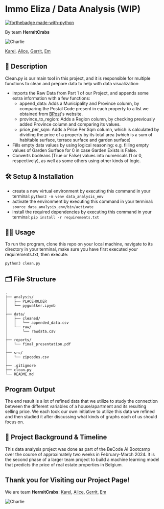 # Immo Eliza / Data Analysis (WIP)

[![forthebadge made-with-python](https://ForTheBadge.com/images/badges/made-with-python.svg)](https://www.python.org/)

By team **HermitCrabs**

![Charlie](https://cdn.discordapp.com/attachments/1209053035783913502/1214893521212018758/Charlie_100.png?ex=65fac4c3&is=65e84fc3&hm=94b0516c554dd30961f302b9316335a39425fa5860f6e43573d214acceb567cc&)

[Karel](https://www.linkedin.com/in/karel-rodriguez-duran/), [Alice](https://www.linkedin.com/in/alice-edcm/), [Gerrit](https://www.linkedin.com/in/gerrit-geeraerts-143488141/), [Em](https://www.linkedin.com/in/mirunasuru/)

## 📖 Description

Clean.py is our main tool in this project, and it is responsible for multiple functions to clean and prepare data to help with data visualization:

* Imports the Raw Data from Part 1 of our Project, and appends some extra information with a few functions:
  * append_data: Adds a Municipality and Province column, by comparing the Postal Code present in each property to a list we obtained from [BPost](https://www.bpost.be/nl/postcodevalidatie-tool)'s website.
  * province_to_region: Adds a Region column, by checking previously added Province column and comparing its values.
  * price_per_sqm: Adds a Price Per Sqm column, which is calculated by dividing the price of a property by its total area (which is a sum of habitable surface, terrace surface and garden surface)
* Fills empty data values by using logical reasoning: e.g. filling empty values of Garden Surface for 0 in case Garden Exists is False.
* Converts booleans (True or False) values into numericals (1 or 0, respectively), as well as some others using other kinds of logic.

## 🛠️ Setup & Installation

- create a new virtual environment by executing this command in your terminal:
  `python3 -m venv data_analysis_env`
- activate the environment by executing this command in your terminal:
  `source data_analysis_env/bin/activate`
- install the required dependencies by executing this command in your terminal:
  `pip install -r requirements.txt`

## 👩‍💻 Usage

To run the program, clone this repo on your local machine, navigate to its directory in your terminal, make sure you have first executed your requirements.txt, then execute:

```
python3 clean.py
```

## 🗂️ File Structure

```
.
├── analysis/
│   ├── PLACEHOLDER
│   └── pygwalker.ipynb
│
├── data/
│   ├── cleaned/
│   │   └── appended_data.csv
│   └── raw/
│       └── rawdata.csv
│
├── reports/
│   └── final_presentation.pdf
│
├── src/
│   └── zipcodes.csv
│
├── .gitignore
├── clean.py
└── README.md
```

## Program Output

The end result is a lot of refined data that we utilize to study the connection between the different variables of a house/apartment and its resulting selling price. We each took our own initiative to utilize this data we refined and then studied it after discussing what kinds of graphs each of us should focus on.

## 📂 Project Background & Timeline

This data analysis project was done as part of the BeCode AI Bootcamp over the course of approximately two weeks in February-March 2024.
It is the second phase of a larger team project to build a machine learning model that predicts the price of real estate properties in Belgium.

## Thank you for Visiting our Project Page!

We are team **HermitCrabs**: [Karel](https://www.linkedin.com/in/karel-rodriguez-duran/), [Alice](https://www.linkedin.com/in/alice-edcm/), [Gerrit](https://www.linkedin.com/in/gerrit-geeraerts-143488141/), [Em](https://www.linkedin.com/in/mirunasuru/)

![Charlie](https://cdn.discordapp.com/attachments/1209053035783913502/1214891793930526760/Charlie.png?ex=65fac327&is=65e84e27&hm=4acdc82dfbc91b7bea6fd4c50ce1a4a21806aa089252e7dfd11c5cb65c19ff00&)
